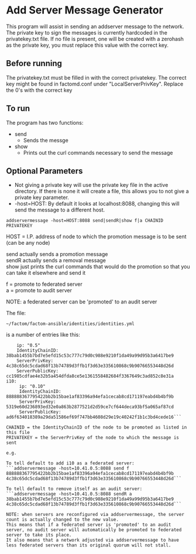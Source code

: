 Add Server Message Generator
======
This program will assist in sending an addserver message to the network. The private key to sign the messages is currently hardcoded in the privatekey.txt file. If no file is present, one will be created with a zerohash as the private key, you must replace this value with the correct key.
## Before running
The privatekey.txt must be filled in with the correct privatekey. The correct key might be found in factomd.conf under "LocalServerPrivKey". Replace the 0's with the correct key
## To run
The program has two functions:
* send
  * Sends the messge
* show
  * Prints out the curl commands necessary to send the message

## Optional Parameters
* Not giving a private key will use the private key file in the active directory. If there is none it will create a file, this allows you to not give a private key parameter.
* -host=HOST: By default it looks at localhost:8088, changing this will send the message to a different host.

```
addservermessage -host=HOST:8088 send|sendR|show f|a CHAINID PRIVATEKEY
```

HOST = I.P. address of node to which the promotion message is to be sent (can be any node)

send actually sends a promotion message  
sendR actually sends a removal message  
show just prints the curl commands that would do the promotion so that you can take it elsewhere and send it

f = promote to federated server  
a = promote to audit server 

NOTE: a federated server can be 'promoted' to an audit server


The file:

```~/factom/factom-ansible/identities/identities.yml```

is a number of entries like this:

  ```default:  
      ip: "0.5"  
      IdentityChainID: 38bab1455b7bd7e5efd15c53c777c79d0c988e9210f1da49a99d95b3a6417be9
      ServerPrivKey: 4c38c65dc5cdad68f13b74789d3ffb1f3d63e335610868c9b90766553448d26d
      ServerPublicKey: cc1985cdfae4e32b5a454dfda8ce5e1361558482684f3367649c3ad852c8e31a
  i10:
       ip: "0.10"
       IdentityChainID: 888888367795422bb2b15bae1af83396a94efa1cecab8cd171197eabd4b4bf9b
       ServerPrivKey: 5319e60d236893ed32e0a863b2877521d2d59ce7cf644deca93bf5a065af87cd
       ServerPublicKey: ad6f634018389a29da51586ef69f747bb4608d29e19c40242f1b1c3bd4cede16```

CHAINID = the IdentityChainID of the node to be promoted as listed in this file  
PRIVATEKEY = the ServerPrivKey of the node to which the message is sent  

e.g.

To tell default to add i10 as a federated server:   
```addservermessage -host=10.41.0.5:8088 send f 888888367795422bb2b15bae1af83396a94efa1cecab8cd171197eabd4b4bf9b 4c38c65dc5cdad68f13b74789d3ffb1f3d63e335610868c9b90766553448d26d```

To tell default to remove itself as an audit server:   
```addservermessage -host=10.41.0.5:8088 sendR a 38bab1455b7bd7e5efd15c53c777c79d0c988e9210f1da49a99d95b3a6417be9 4c38c65dc5cdad68f13b74789d3ffb1f3d63e335610868c9b90766553448d26d```

NOTE: when servers are reconfigured via addservermessage, the server count is actually changed to the new value. 
This means that if a federated server is 'promoted' to an audit server, no audit server will automatically be promoted to federated server to take its place.
It also means that a network adjusted via addservermessage to have less federated servers than its original quorum will not stall.


